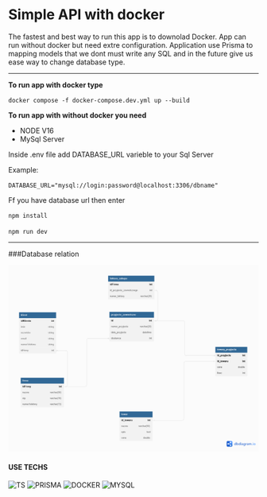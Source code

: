 # Simple API with docker

The fastest and best way to run this app is to downolad Docker.
App can run without docker but need extre configuration.
Application use Prisma to mapping models that we dont must write any SQL and in the future give us ease way to change database type.

---

**To run app with docker type**

```
docker compose -f docker-compose.dev.yml up --build
```

**To run app with without docker you need**

- NODE V16
- MySql Server

Inside .env file add DATABASE_URL varieble to your Sql Server

Example:

```
DATABASE_URL="mysql://login:password@localhost:3306/dbname"
```

Ff you have database url then enter

```
npm install

npm run dev
```

---

###Database relation

![i](images/Firma.png)

#### USE TECHS

![TS](https://img.shields.io/badge/Typescript-3178C6?style=for-the-badge&logo=typescript&logoColor=white) ![PRISMA](https://img.shields.io/badge/Prisma-2D3748?style=for-the-badge&logo=prisma&logoColor=white) ![DOCKER](https://img.shields.io/badge/Docker-2496ED?style=for-the-badge&logo=docker&logoColor=white) ![MYSQL](https://img.shields.io/badge/MYsql-4479A1?style=for-the-badge&logo=mysql&logoColor=white)
